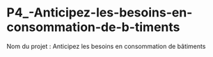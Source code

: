 # P4_-Anticipez-les-besoins-en-consommation-de-b-timents
Nom du projet : Anticipez les besoins en consommation de bâtiments
